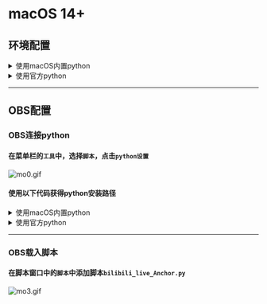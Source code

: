 # macOS 14+

## 环境配置
<details>
<summary>使用macOS内置python</summary>

### 使用macOS内置python
#### 完善python文件结构
```bash
cd /Library/Developer/CommandLineTools/Library/Frameworks
sudo ln -s Python3.framework Python.framework
```
#### 配置python
- 检查版本
```bash
python3 --version
```
- pip换源
```bash
python3 -m pip config set global.index-url https://pypi.tuna.tsinghua.edu.cn/simple
```
- 安装插件依赖的python包
```bash
python3 -m pip install -r requirements.txt
```
</details>
<details>
<summary>使用官方python</summary>

### 使用官方python
#### 安装 git
```bash
git --version
```
#### 安装homebrew
- 安装脚本
```bash
/bin/zsh -c "$(curl -fsSL https://gitee.com/cunkai/HomebrewCN/raw/master/Homebrew.sh)"
```
- 检查版本
```bash
brew --version 
```
#### 配置python
- 安装python
```bash
brew install python@3.10
```
- 检查版本
```bash
python3.10 --version
```
- pip换源
```bash
python3.10 -m pip config set global.index-url https://pypi.tuna.tsinghua.edu.cn/simple
```
- 安装插件依赖的python包
```bash
python3.10 -m pip install -r requirements.txt
```
#### 完善python文件结构

<details>
<summary>Frameworks目录结构大致如下</summary>

```
./
└── Python.framework
    ├── Headers
    ├── Python
    ├── Resources
    └── Versions
        ├── 3.10
        │   ├── Headers -> include/python3.10
        │   ├── Python
        │   ├── Resources
        │   │   ├── Info.plist
        │   │   └── Python.app
        │   ├── _CodeSignature
        │   │   └── CodeResources
        │   ├── bin
        │   │   ├── 2to3
        │   │   ├── 2to3-3.10
        │   │   ├── idle3
        │   │   ├── idle3.10
        │   │   ├── pip3
        │   │   ├── pip3.10
        │   │   ├── pydoc3
        │   │   ├── pydoc3.10
        │   │   ├── python3
        │   │   ├── python3-config
        │   │   ├── python3.10
        │   │   └── python3.10-config
        │   ├── include
        │   │   └── python3.10
        │   ├── lib
        │   │   ├── libpython3.10.dylib -> ../Python
        │   │   ├── pkgconfig
        │   │   └── python3.10
        │   └── share
        │       └── doc
        └── Current
            ├── Headers -> include/python3.10
            ├── Python
            ├── Resources
            │   ├── Info.plist
            │   └── Python.app
            ├── _CodeSignature
            │   └── CodeResources
            ├── bin
            │   ├── 2to3
            │   ├── 2to3-3.10
            │   ├── idle3
            │   ├── idle3.10
            │   ├── pip3
            │   ├── pip3.10
            │   ├── pydoc3
            │   ├── pydoc3.10
            │   ├── python3
            │   ├── python3-config
            │   ├── python3.10
            │   └── python3.10-config
            ├── include
            │   └── python3.10
            ├── lib
            │   ├── libpython3.10.dylib -> ../Python
            │   ├── pkgconfig
            │   └── python3.10
            └── share
                └── doc

```
</details>

- 完善文件结构
```bash
cd /opt/homebrew/opt/python@3.10/Frameworks/Python.framework/Versions
sudo ln -s 3.10 Current
```
</details>

***
## OBS配置
### OBS连接python
#### 在菜单栏的`工具`中，选择`脚本`，点击`python设置`
![mo0.gif](macOS/mo0.gif)
#### 使用以下代码获得python安装路径

<details>
<summary>使用macOS内置python</summary>

```bash
python3
```
```python
import sys
print(sys.prefix)
exit()
```
- python路径示例
```
/Library/Developer/CommandLineTools/Library/Frameworks
```
#### 在脚本窗口中的`python设置`中配置python安装路径
![mo1.gif](macOS/mo1.gif)
</details>
<details>
<summary>使用官方python</summary>

```bash
python3.10
```
```python
import sys
print(sys.prefix)
exit()
```
- python路径示例
```
/opt/homebrew/opt/python@3.10/Frameworks
```
#### 在脚本窗口中的`python设置`中配置python安装路径
![mo2.gif](macOS/mo2.gif)
</details>

***
### OBS载入脚本
#### 在脚本窗口中的`脚本`中添加脚本`bilibili_live_Anchor.py`
![mo3.gif](macOS/mo3.gif)
